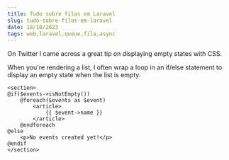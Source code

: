 ```yaml
---
title: Tudo sobre filas em Laravel
slug: tudo-sobre-filas-em-laravel
date: 18/10/2023
tags: web,laravel,queue,fila,async
---
```


On Twitter I came across a great tip on displaying empty states with CSS.

When you're rendering a list, I often wrap a loop in an if/else statement to display an empty state when the list is empty.

```blade
<section>
@if($events->isNotEmpty())
    @foreach($events as $event)
        <article>
            {{ $event->name }}
        </article>
    @endforeach
@else
    <p>No events created yet!</p>
@endif
</section>
```
